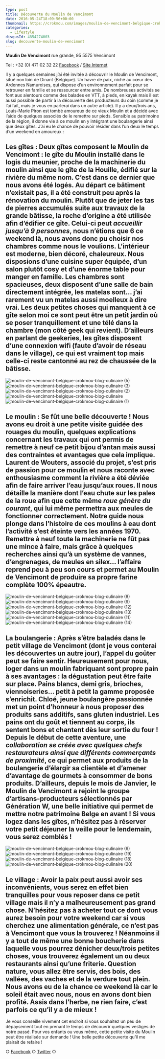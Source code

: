 ```yaml
---
type: post
title: Découverte du Moulin de Vencimont
date: 2016-05-24T18:09:56+00:00
thumbnail: https://crokmou.com/images/moulin-de-vencimont-belgique-crokmou-blog-culinaire-7-1.jpg
categories:
  - Lifestyle
disqusId: 4854274003
slug: decouverte-moulin-de-vencimont
---
```




**Moulin De Vencimont**
rue grande, 95
5575 Vencimont

Tel : +32 (0) 471 02 32 22
[Facebook](https://www.facebook.com/MoulindeVencimont) / [Site Internet](http://www.moulindevencimont.be)

Il y a quelques semaines j’ai été invitée à découvrir le Moulin de Vencimont, situé non loin de Dinant (Belgique). Un havre de paix, niché au cœur des Ardennes Namuroises, qui dispose d’un environnement parfait pour se retrouver en famille et se ressourcer entre amis. De nombreuses activités se font aux alentours comme des balades en VTT, à pieds, en kayak mais il est aussi possible de partir à la découverte des producteurs du coin (comme je l’ai fait, mais je vous en parlerai dans un autre article). Il y a deux/trois ans, Louis-Marie Piron est tombé amoureux de ce vieux Moulin et a décidé avec l’aide de quelques associés de le remettre sur pieds. Sensible au patrimoine de la région, il donne vie à ce moulin en y intégrant une boulangerie ainsi que deux gîtes. J’ai eu le chance de pouvoir résider dans l’un deux le temps d’un weekend en amoureux :

## Les gîtes : Deux gîtes composent le Moulin de Vencimont : le **gîte du Moulin** installé dans le logis du meunier, proche de la machinerie du moulin ainsi que le **gîte de la Houille**, édifié sur la rivière du même nom. C’est dans ce dernier que nous avons été logés. Au départ ce bâtiment n’existait pas, il a été construit peu après la rénovation du moulin. Plutôt que de jeter les tas de pierres accumulés suite aux travaux de la grande bâtisse, la roche d’origine a été utilisée afin d’édifier ce gîte. Celui-ci peut _accueillir jusqu’à 9 personnes_, nous n’étions que 6 ce weekend là, nous avons donc pu choisir nos chambres comme nous le voulions. L’intérieur est moderne, bien décoré, chaleureux. Nous disposions d’une cuisine super équipée, d’un salon plutôt cosy et d’une énorme table pour manger en famille. Les chambres sont spacieuses, deux disposent d’une salle de bain directement intégrée, les matelas sont… j’ai rarement vu un matelas aussi moelleux à dire vrai. Les deux petites choses qui manquent à ce gîte selon moi ce sont peut être un petit jardin où se poser tranquillement et une télé dans la chambre (mon côté geek qui revient). D’ailleurs en parlant de geekeries, les gîtes disposent d’une connexion wifi (faute d’avoir de réseau dans le village), ce qui est vraiment top mais celle-ci reste cantonné au rez de chaussée de la bâtisse.

![moulin-de-vencimont-belgique-crokmou-blog-culinaire (5)](http://www.crokmou.com/wp-content/uploads/2016/05/moulin-de-vencimont-belgique-crokmou-blog-culinaire-5.jpg) ![moulin-de-vencimont-belgique-crokmou-blog-culinaire (3)](http://www.crokmou.com/wp-content/uploads/2016/05/moulin-de-vencimont-belgique-crokmou-blog-culinaire-3.jpg) ![moulin-de-vencimont-belgique-crokmou-blog-culinaire (2)](http://www.crokmou.com/wp-content/uploads/2016/05/moulin-de-vencimont-belgique-crokmou-blog-culinaire-2.jpg) ![moulin-de-vencimont-belgique-crokmou-blog-culinaire](http://www.crokmou.com/wp-content/uploads/2016/05/moulin-de-vencimont-belgique-crokmou-blog-culinaire.jpg)![moulin-de-vencimont-belgique-crokmou-blog-culinaire (1)](http://www.crokmou.com/wp-content/uploads/2016/05/moulin-de-vencimont-belgique-crokmou-blog-culinaire-1.jpg)

## Le moulin : Se fût une belle découverte ! Nous avons eu droit à une petite **visite guidée** des rouages du moulin, quelques explications concernant les travaux qui ont permis de remettre à neuf ce petit bijou d’antan mais aussi des contraintes et avantages que cela implique. Laurent de Wouters, associé du projet, s’est pris de passion pour ce moulin et nous raconte avec enthousiasme comment la rivière a été déviée afin de faire arriver l’eau jusqu’aux roues. Il nous détaille la manière dont l’eau chute sur les pales de la roue afin que cette même _roue génère du courant_, qui lui même permettra aux meules de fonctionner correctement. Notre guide nous plonge dans l’histoire de ces moulins à eau dont l’activité s’est éteinte vers les années 1970\. Remettre à neuf toute la machinerie ne fût pas une mince à faire, mais grâce à quelques recherches ainsi qu’à un système de vannes, d’engrenages, de meules en silex… l’affaire reprend peu à peu son cours et permet au Moulin de Vencimont de **produire sa propre farine complète 100% épeautre**.

![moulin-de-vencimont-belgique-crokmou-blog-culinaire (8)](http://www.crokmou.com/wp-content/uploads/2016/05/moulin-de-vencimont-belgique-crokmou-blog-culinaire-8.jpg) ![moulin-de-vencimont-belgique-crokmou-blog-culinaire (9)](http://www.crokmou.com/wp-content/uploads/2016/05/moulin-de-vencimont-belgique-crokmou-blog-culinaire-9.jpg) ![moulin-de-vencimont-belgique-crokmou-blog-culinaire (12)](http://www.crokmou.com/wp-content/uploads/2016/05/moulin-de-vencimont-belgique-crokmou-blog-culinaire-12.jpg) ![moulin-de-vencimont-belgique-crokmou-blog-culinaire (13)](http://www.crokmou.com/wp-content/uploads/2016/05/moulin-de-vencimont-belgique-crokmou-blog-culinaire-13.jpg) ![moulin-de-vencimont-belgique-crokmou-blog-culinaire (11)](http://www.crokmou.com/wp-content/uploads/2016/05/moulin-de-vencimont-belgique-crokmou-blog-culinaire-11.jpg)![moulin-de-vencimont-belgique-crokmou-blog-culinaire (14)](http://www.crokmou.com/wp-content/uploads/2016/05/moulin-de-vencimont-belgique-crokmou-blog-culinaire-14.jpg)

## La boulangerie : Après s’être baladés dans le petit village de Vencimont (dont je vous conterai les découvertes un autre jour), l’appel du goûter peut se faire sentir. Heureusement pour nous, loger dans un moulin fabriquant sont propre pain à ses avantages : la dégustation peut être faite sur place. **Pains blancs, demi gris, brioches, viennoiseries…** petit à petit la gamme proposée s’enrichit. Chloé, jeune boulangère passionnée met un point d’honneur à nous proposer des produits sans additifs, sans gluten industriel. Les pains ont du goût et tiennent au corps, ils sentent bons et chantent dès leur sortie du four ! Depuis le début de cette aventure, une _collaboration se créée avec quelques chefs restaurateurs_ _ainsi que différents commerçants de proximité_, ce qui permet aux produits de la boulangerie d’élargir sa clientèle et d’amener d’avantage de gourmets à consommer de bons produits. D’ailleurs, depuis le mois de Janvier, le Moulin de Vencimont a rejoint le groupe d’artisans-producteurs sélectionnés par Génération W, une belle initiative qui permet de mettre notre patrimoine Belge en avant ! Si vous logez dans les gîtes, n’hésitez pas à réserver votre petit déjeuner la veille pour le lendemain, vous serez comblés !

![moulin-de-vencimont-belgique-crokmou-blog-culinaire (6)](http://www.crokmou.com/wp-content/uploads/2016/05/moulin-de-vencimont-belgique-crokmou-blog-culinaire-6.jpg) ![moulin-de-vencimont-belgique-crokmou-blog-culinaire (19)](http://www.crokmou.com/wp-content/uploads/2016/05/moulin-de-vencimont-belgique-crokmou-blog-culinaire-19.jpg)![moulin-de-vencimont-belgique-crokmou-blog-culinaire (18)](http://www.crokmou.com/wp-content/uploads/2016/05/moulin-de-vencimont-belgique-crokmou-blog-culinaire-18.jpg)![moulin-de-vencimont-belgique-crokmou-blog-culinaire (20)](http://www.crokmou.com/wp-content/uploads/2016/05/moulin-de-vencimont-belgique-crokmou-blog-culinaire-20.jpg)

## Le village : Avoir la paix peut aussi avoir ses inconvénients, vous serez en effet bien tranquilles pour vous reposer dans ce petit village mais il n’y a malheureusement pas grand chose. N’hésitez pas à acheter tout ce dont vous aurez besoin pour votre weekend car si vous cherchez une alimentation générale, ce n’est pas à Vencimont que vous la trouverez ! Néanmoins il y a tout de même une bonne boucherie dans laquelle vous pourrez dénicher deux/trois petites choses, vous trouverez également un ou deux restaurants ainsi qu’une friterie. Question nature, vous allez être servis, des bois, des vallées, des vaches et de la verdure tout plein. Nous avons eu de la chance ce weekend là car le soleil était avec nous, nous en avons dont bien profité. Assis dans l’herbe, ne rien faire, c’est parfois ce qu’il y a de mieux !

Je vous conseille vivement cet endroit si vous souhaitez un peu de dépaysement tout en prenant le temps de découvrir quelques vestiges de notre passé. Pour vos enfants ou vous même, cette petite visite du Moulin peut être réalisée sur demande ! Une belle petite découverte qu’il me plairait de refaire !

○ [Facebook](https://www.facebook.com/crokmou.blog) ○ [Twitter](https://twitter.com/Crokmou) ○